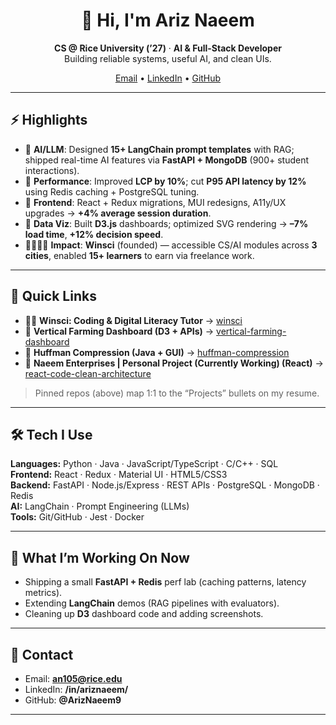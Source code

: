 <!-- Centered banner -->
<div align="center">

# 👋 Hi, I'm **Ariz Naeem**
**CS @ Rice University (’27)** · **AI & Full-Stack Developer**  
Building reliable systems, useful AI, and clean UIs.

[Email](mailto:an105@rice.edu) •
[LinkedIn](https://www.linkedin.com/in/ariznaeem/) •
[GitHub](https://github.com/ArizNaeem9)

</div>

---

## ⚡ Highlights
- 🧠 **AI/LLM**: Designed **15+ LangChain prompt templates** with RAG; shipped real-time AI features via **FastAPI + MongoDB** (900+ student interactions).
- 🚀 **Performance**: Improved **LCP by 10%**; cut **P95 API latency by 12%** using Redis caching + PostgreSQL tuning.
- 🧩 **Frontend**: React + Redux migrations, MUI redesigns, A11y/UX upgrades → **+4% average session duration**.
- 🌱 **Data Viz**: Built **D3.js** dashboards; optimized SVG rendering → **–7% load time**, **+12% decision speed**.
- 🫱🏽‍🫲🏾 **Impact**: **Winsci** (founded) — accessible CS/AI modules across **3 cities**, enabled **15+ learners** to earn via freelance work.

---

## 🔗 Quick Links
- 🧑‍🏫 **Winsci: Coding & Digital Literacy Tutor** → [winsci](https://github.com/ArizNaeem9/winsci)
- 🌿 **Vertical Farming Dashboard (D3 + APIs)** → [vertical-farming-dashboard](https://github.com/ArizNaeem9/vertical-farming-dashboard)
- 🔐 **Huffman Compression (Java + GUI)** → [huffman-compression](https://github.com/ArizNaeem9/huffman-compression)
- 🔐 **Naeem Enterprises | Personal Project (Currently Working) (React)** → [react-code-clean-architecture](https://github.com/ArizNaeem9/react-code-clean-architecture)
  

> Pinned repos (above) map 1:1 to the “Projects” bullets on my resume.

---

## 🛠️ Tech I Use
**Languages:** Python · Java · JavaScript/TypeScript · C/C++ · SQL  
**Frontend:** React · Redux · Material UI · HTML5/CSS3  
**Backend:** FastAPI · Node.js/Express · REST APIs · PostgreSQL · MongoDB · Redis  
**AI:** LangChain · Prompt Engineering (LLMs)  
**Tools:** Git/GitHub · Jest · Docker

---

## 📌 What I’m Working On Now
- Shipping a small **FastAPI + Redis** perf lab (caching patterns, latency metrics).
- Extending **LangChain** demos (RAG pipelines with evaluators).
- Cleaning up **D3** dashboard code and adding screenshots.

---

## 📨 Contact
- Email: **an105@rice.edu**
- LinkedIn: **/in/ariznaeem/**
- GitHub: **@ArizNaeem9**

---

<!-- Optional: GitHub stats (feel free to keep/remove) -->
<!--
<div align="center">
  <img src="https://github-readme-stats.vercel.app/api?username=ArizNaeem9&show_icons=true&hide_title=true" height="140" />
  <img src="https://github-readme-stats.vercel.app/api/top-langs/?username=ArizNaeem9&layout=compact" height="140" />
</div>
-->

